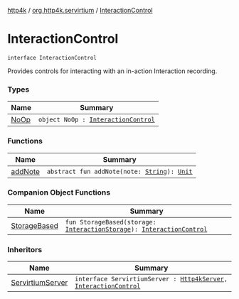 [http4k](../../index.md) / [org.http4k.servirtium](../index.md) / [InteractionControl](./index.md)

# InteractionControl

`interface InteractionControl`

Provides controls for interacting with an in-action Interaction recording.

### Types

| Name | Summary |
|---|---|
| [NoOp](-no-op/index.md) | `object NoOp : `[`InteractionControl`](./index.md) |

### Functions

| Name | Summary |
|---|---|
| [addNote](add-note.md) | `abstract fun addNote(note: `[`String`](https://kotlinlang.org/api/latest/jvm/stdlib/kotlin/-string/index.html)`): `[`Unit`](https://kotlinlang.org/api/latest/jvm/stdlib/kotlin/-unit/index.html) |

### Companion Object Functions

| Name | Summary |
|---|---|
| [StorageBased](-storage-based.md) | `fun StorageBased(storage: `[`InteractionStorage`](../-interaction-storage/index.md)`): `[`InteractionControl`](./index.md) |

### Inheritors

| Name | Summary |
|---|---|
| [ServirtiumServer](../-servirtium-server/index.md) | `interface ServirtiumServer : `[`Http4kServer`](../../org.http4k.server/-http4k-server/index.md)`, `[`InteractionControl`](./index.md) |
